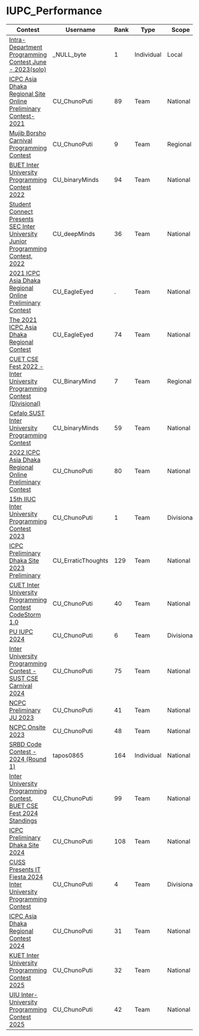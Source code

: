 # IUPC_Performance
| Contest                                                                                                                                                                               | Username      | Rank | Type       | Scope        |
| --                                                                                                                                                                                    | --------      | ---- | ----       | ----         |
| [Intra-Department Programming Contest June - 2023(solo)](https://vjudge.net/contest/564330#rank)                                                                                                      |_NULL_byte  | 1    | Individual | Local        |
| [ICPC Asia Dhaka Regional Site Online Preliminary Contest-2021](https://icpc.global/ICPCID/2RIUV1MALLMP)                                                                                | CU_ChunoPuti  | 89   | Team       | National     |
| [Mujib Borsho Carnival Programming Contest]()                                                                                                                                         | CU_ChunoPuti  | 9    | Team       | Regional     |
| [BUET Inter University Programming Contest 2022](https://toph.co/c/buet-inter-university-2022/standings)                                                                               | 	CU_binaryMinds  | 94   | Team       | National     |
| [Student Connect Presents SEC Inter University Junior Programming Contest, 2022](https://toph.co/c/sec-inter-university-junior-2022/standings)                                         |	CU_deepMinds  | 36    | Team       | National     |
| [2021 ICPC Asia Dhaka Regional Online Preliminary Contest](https://algo.codemarshal.org/contests/icpc-dhaka-21-preli/standings)                                                       | 	CU_EagleEyed  | .   | Team       | National     |
| [The 2021 ICPC Asia Dhaka Regional Contest](https://algo.codemarshal.org/contests/dhaka-21-main/standings)                                                                             | CU_EagleEyed  | 74   | Team       | National     |
| [CUET CSE Fest 2022 - Inter University Programming Contest (Divisional)](https://toph.co/c/cuet-cse-fest-2022-inter-university-divisional/standings)                               | CU_BinaryMind  | 7    | Team       | Regional     |
| [Cefalo SUST Inter University Programming Contest](https://toph.co/c/sust-inter-university-2023/standings)                                                                             | 	CU_binaryMinds  | 59  | Team       | National     |
| [2022 ICPC Asia Dhaka Regional Online Preliminary Contest](https://algo.codemarshal.org/contests/icpc-dhaka-22-preli/standings)                                                       | CU_ChunoPuti  | 80   | Team       | National     |
| [15th IIUC Inter University Programming Contest 2023](https://toph.co/c/15th-iiuc-inter-university-2023/standings)                                                                    | CU_ChunoPuti  | 1    | Team       | Divisional   |
| [ICPC Preliminary Dhaka Site 2023 Preliminary](https://bapsoj.org/contests/icpc-preliminary-dhaka-2023/standings)                                                                      | 	CU_ErraticThoughts  | 129   | Team       | National     |
| [CUET Inter University Programming Contest CodeStorm 1.0](https://toph.co/c/cuet-inter-university-codestorm-1-0/standings)                                                             | CU_ChunoPuti  | 40   | Team       | National     |
| [PU IUPC 2024](https://drive.google.com/file/d/18RtwhBCQ5C03zFndpdQE2MXIfN-gyt2s/view?fbclid=IwAR3xJkd6mFvv0t7SQF2uClv7zlyYwIIpazVZh5lVk2UTy3_pCUSPHrRjgiY)                   | CU_ChunoPuti  | 6    | Team       | Divisional   |
| [Inter University Programming Contest - SUST CSE Carnival 2024](https://toph.co/c/inter-university-sust-cse-carnival-2024/standings)                                                  | CU_ChunoPuti  | 75   | Team       | National     |
| [NCPC Preliminary JU 2023](https://bapsoj.org/contests/ncpc-preliminary-ju-2023/standings)                                                                                             | CU_ChunoPuti  | 41   | Team       | National     |
| [NCPC Onsite 2023](https://bapsoj.org/contests/ncpc-onsite-2023-hosted-by-ju/standings)                                                                                               | CU_ChunoPuti  | 48  | Team       | National     |
| [SRBD Code Contest - 2024 (Round 1)](https://www.hackerrank.com/contests/srbd-code-contest-2024-round-1/leaderboard)                                                                   | tapos0865  | 164    | Individual | National     |
| [Inter University Programming Contest, BUET CSE Fest 2024 Standings](https://toph.co/c/inter-university-buet-cse-fest-2024/standings)                                                | CU_ChunoPuti  | 99  | Team       | National     |
| [ICPC Preliminary Dhaka Site 2024](https://bapsoj.org/contests/icpc-preliminary-dhaka-site-2024/standings)                                                                             | CU_ChunoPuti  | 108   | Team       | National     |
| [CUSS Presents IT Fiesta 2024 Inter University Programming Contest](https://toph.co/contests/training/rxbqtb6/standings)                                                             | CU_ChunoPuti  | 4    | Team       | Divisional   |
| [ICPC Asia Dhaka Regional Contest 2024](https://bapsoj.org/contests/icpc-asia-dhaka-regional-contest-2024-onsite-round/standings)                                                     | CU_ChunoPuti  | 31    | Team       | National     |
| [KUET Inter University Programming Contest 2025](https://bapsoj.org/contests/miaki-presents-kuet-iupc-onsite-2025/standings)                                                          | CU_ChunoPuti  | 32    | Team       | National     |
| [UIU Inter-University Programming Contest 2025](https://bapsoj.org/contests/uiu-inter-university-programming-contest-2025/standings)                                                | CU_ChunoPuti  | 42   | Team       | National     |
